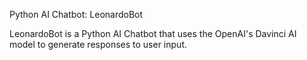 Python AI Chatbot: LeonardoBot

LeonardoBot is a Python AI Chatbot that uses the OpenAI's Davinci AI model to generate responses to user input.